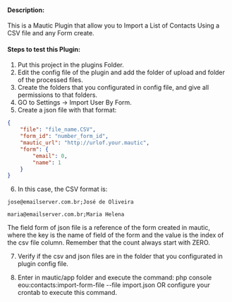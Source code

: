 #### Description:

This is a Mautic Plugin that allow you to Import a List of Contacts Using a CSV file and any Form create.

#### Steps to test this Plugin:
1. Put this project in the plugins Folder.
2. Edit the config file of the plugin and add the folder of upload and folder of the processed files.
3. Create the folders that you configurated in config file, and give all permissions to that folders.
4. GO to Settings -> Import User By Form.
5. Create a json file with that format: 
```json
{
	"file": "file_name.CSV",
	"form_id": "number_form_id",
	"mautic_url": "http://urlof.your.mautic",
	"form": {
		"email": 0,
		"name": 1
	}
}
```
6. In this case, the CSV format is: 
```
jose@emailserver.com.br;José de Oliveira
```
```
maria@emailserver.com.br;Maria Helena
```

The field form of json file is a reference of the form created in mautic, where the key is the name of field of the form and the value is the index of the csv file column. Remember that the count always start with ZERO.

7. Verify if the csv and json files are in the folder that you configurated in plugin config file.

8. Enter in mautic/app folder and execute the command: php console eou:contacts:import-form-file --file import.json OR configure your crontab to execute this command.

